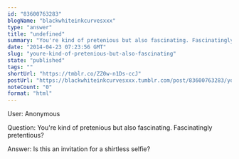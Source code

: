 ```yaml
---
id: "83600763283"
blogName: "blackwhiteinkcurvesxxx"
type: "answer"
title: "undefined"
summary: "You're kind of pretenious but also fascinating. Fascinatingly pretentious?"
date: "2014-04-23 07:23:56 GMT"
slug: "youre-kind-of-pretenious-but-also-fascinating"
state: "published"
tags: ""
shortUrl: "https://tmblr.co/ZZ0w-n1Ds-ccJ"
postUrl: "https://blackwhiteinkcurvesxxx.tumblr.com/post/83600763283/youre-kind-of-pretenious-but-also-fascinating"
noteCount: "0"
format: "html"
---
```


User: Anonymous

Question: You're kind of pretenious but also fascinating. Fascinatingly pretentious?

Answer: Is this an invitation for a shirtless selfie?

